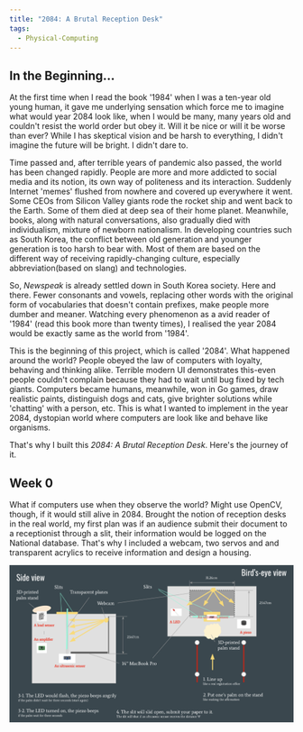 ```yaml
---
title: "2084: A Brutal Reception Desk"
tags:
  - Physical-Computing
---
```

## In the Beginning...

At the first time when I read the book '1984' when I was a ten-year old young human, it gave me underlying sensation which force me to imagine what would year 2084 look like, when I would be many, many years old and couldn't resist the world order but obey it. Will it be nice or will it be worse than ever? While I has skeptical vision and be harsh to everything, I didn't imagine the future will be bright. I didn't dare to.

Time passed and, after terrible years of pandemic also passed, the world has been changed rapidly. People are more and more addicted to social media and its notion, its own way of politeness and its interaction. Suddenly Internet 'memes' flushed from nowhere and covered up everywhere it went. Some CEOs from Silicon Valley giants rode the rocket ship and went back to the Earth. Some of them died at deep sea of their home planet. Meanwhile, books, along with natural conversations, also gradually died with individualism, mixture of newborn nationalism.
In developing countries such as South Korea, the conflict between old generation and younger generation is too harsh to bear with. Most of them are based on the different way of receiving rapidly-changing culture, especially abbreviation(based on slang) and technologies.

So, *Newspeak* is already settled down in South Korea society. Here and there. Fewer consonants and vowels, replacing other words with the original form of vocabularies that doesn't contain prefixes, make people more dumber and meaner. Watching every phenomenon as a avid reader of '1984' (read this book more than twenty times), I realised the year 2084 would be exactly same as the world from '1984'.

This is the beginning of this project, which is called '2084'.
What happened around the world? People obeyed the law of computers with loyalty, behaving and thinking alike. Terrible modern UI demonstrates this-even people couldn't complain because they had to wait until bug fixed by tech giants. Computers became humans, meanwhile, won in Go games, draw realistic paints, distinguish dogs and cats, give brighter solutions while 'chatting' with a person, etc. This is what I wanted to implement in the year 2084, dystopian world where computers are look like and behave like organisms.

That's why I built this *2084: A Brutal Reception Desk*. Here's the journey of it.

## Week 0

What if computers use when they observe the world? Might use OpenCV, though, if it would still alive in 2084. Brought the notion of reception desks in the real world, my first plan was if an audience submit their document to a receptionist through a slit, their information would be logged on the National database. That's why I included a webcam, two servos and and transparent acrylics to receive information and design a housing.

![Initial Sketch](https://github.com/artreadcode/artreadcode.github.io/blob/main/assets/images/2023/UAL/Pcomp/plan.png?raw=true)

